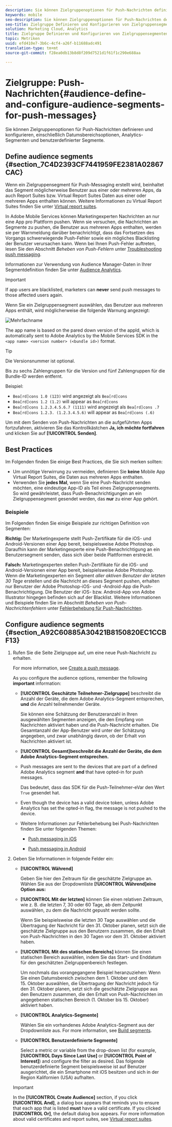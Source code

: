```yaml
---
description: Sie können Zielgruppenoptionen für Push-Nachrichten definieren und konfigurieren, einschließlich Datumsbereichsoptionen, Analytics-Segmenten und benutzerdefinierter Segmente.
keywords: mobile
seo-description: Sie können Zielgruppenoptionen für Push-Nachrichten definieren und konfigurieren, einschließlich Datumsbereichsoptionen, Analytics-Segmenten und benutzerdefinierter Segmente.
seo-title: Zielgruppe Definieren und Konfigurieren von Zielgruppensegmenten für Push-Nachrichten
solution: Marketing Cloud, Analytics
title: Zielgruppe Definieren und Konfigurieren von Zielgruppensegmenten für Push-Nachrichten
topic: Metriken
uuid: efd410e7-3b6c-4cf4-a26f-b11688adc491
translation-type: tm+mt
source-git-commit: f28ea0db13b8d8f209d7521d1f61f1c290e688aa

---
```



# Zielgruppe: Push-Nachrichten{#audience-define-and-configure-audience-segments-for-push-messages}

Sie können Zielgruppenoptionen für Push-Nachrichten definieren und konfigurieren, einschließlich Datumsbereichsoptionen, Analytics-Segmenten und benutzerdefinierter Segmente.

## Define audience segments {#section_7C4D2393CF7441959FE2381A02867CAC}

Wenn ein Zielgruppensegment für Push-Messaging erstellt wird, beinhaltet das Segment möglicherweise Benutzer aus einer oder mehreren Apps, da auch Report Suites bzw. Virtual Report Suites Daten aus einer oder mehreren Apps enthalten können. Weitere Informationen zu Virtual Report Suites finden Sie unter [Virtual report suites](/help/using/manage-apps/c-mob-vrs.md).

In Adobe Mobile Services können Marketingexperten Nachrichten an nur eine App pro Plattform pushen. Wenn sie versuchen, die Nachrichten an Segmente zu pushen, die Benutzer aus mehreren Apps enthalten, werden sie per Warnmeldung darüber benachrichtigt, dass das Fortsetzen des Vorgangs schwerwiegende Push-Fehler sowie ein mögliches Blacklisting der Benutzer verursachen kann. Wenn bei Ihnen Push-Fehler auftreten, lesen Sie den Abschnitt *Beheben von Push-Fehlern* unter [Troubleshooting push messaging](/help/using/in-app-messaging/t-create-push-message/c-schedule-push-message.md).

Informationen zur Verwendung von Audience Manager-Daten in Ihrer Segmentdefinition finden Sie unter [Audience Analytics](https://docs-author-stg.corp.adobe.com/content/help/en/analytics/integration/audience-analytics/mc-audiences-aam.html).

>[!IMPORTANT]
>
>If app users are blacklisted, marketers can **never** send push messages to those affected users again.

Wenn Sie ein Zielgruppensegment auswählen, das Benutzer aus mehreren Apps enthält, wird möglicherweise die folgende Warnung angezeigt:

![Mehrfachname](assets/multiple_appname.png)

The app name is based on the pared down version of the appId, which is automatically sent to Adobe Analytics by the Mobile Services SDK in the `<app name> <version number> (<bundle id>)` format.

>[!TIP]
>
>Die Versionsnummer ist optional.

Bis zu sechs Zahlengruppen für die Version und fünf Zahlengruppen für die Bundle-ID werden entfernt.

Beispiel:

* `Bea[rd]cons 1.0 (123)` wird angezeigt als `Bea[rd]cons`
* `Bea[rd]cons 1.2 (1.2)` will appear as `Bea[rd]cons`
* `Bea[rd]cons 1.2.3.4.5.6.7 (1111)` wird angezeigt als `Bea[rd]cons .7`
* `Bea[rd]cons 1.2.3. (1.2.3.4.5.6)` will appear as `Bea[rd]cons (.6)`

Um mit dem Senden von Push-Nachrichten an die aufgeführten Apps fortzufahren, aktivieren Sie das Kontrollkästchen **Ja, ich möchte fortfahren** und klicken Sie auf **[!UICONTROL Senden]**.

## Best Practices

Im Folgenden finden Sie einige Best Practices, die Sie sich merken sollten:

* Um unnötige Verwirrung zu vermeiden, definieren Sie **keine** Mobile App Virtual Report Suites, die Daten aus mehreren Apps enthalten.
* Verwenden Sie **jedes Mal**, wenn Sie eine Push-Nachricht senden möchten, eine eindeutige App-ID als Teil eines Zielgruppensegments.
So wird gewährleistet, dass Push-Benachrichtigungen an ein Zielgruppensegment gesendet werden, das **nur** zu einer App gehört.

### Beispiele

Im Folgenden finden Sie einige Beispiele zur richtigen Definition von Segmenten:

**Richtig:** Der Marketingexperte stellt Push-Zertifikate für die iOS- und Android-Versionen einer App bereit, beispielsweise Adobe Photoshop. Daraufhin kann der Marketingexperte eine Push-Benachrichtigung an ein Benutzersegment senden, dass sich über beide Plattformen erstreckt.

**Falsch:** Marketingexperten stellen Push-Zertifikate für die iOS- und Android-Versionen einer App bereit, beispielsweise Adobe Photoshop. Wenn die Marketingexperten ein Segment *aller aktiven Benutzer der letzten 30 Tage* erstellen und die Nachricht an dieses Segment pushen, erhalten nur Benutzer der Adobe Photoshop-iOS- und -Android-App die Push-Benachrichtigung. Die Benutzer der iOS- bzw. Android-App von Adobe Illustrator hingegen befinden sich auf der Blacklist. Weitere Informationen und Beispiele finden Sie im Abschnitt *Beheben von Push-Nachrichtenfehlern* unter [Fehlerbehebung für Push-Nachrichten](/help/using/in-app-messaging/t-create-push-message/c-troubleshooting-push-messaging.md).

## Configure audience segments {#section_A92C60885A30421B8150820EC1CCBF13}

1. Rufen Sie die Seite Zielgruppe auf, um eine neue Push-Nachricht zu erhalten.

   For more information, see [Create a push message](/help/using/in-app-messaging/t-create-push-message/t-create-push-message.md).

   As you configure the audience options, remember the following **important** information:

   * **[!UICONTROL Geschätzte Teilnehmer-Zielgruppe]** beschreibt die Anzahl der Geräte, die dem Adobe Analytics-Segment entsprechen, **und** die Anzahl teilnehmender Geräte.

      Sie können eine Schätzung der Benutzeranzahl in Ihren ausgewählten Segmenten anzeigen, die den Empfang von Nachrichten aktiviert haben und die Push-Nachricht erhalten. Die Gesamtanzahl der App-Benutzer wird unter der Schätzung angegeben, und zwar unabhängig davon, ob der Erhalt von Nachrichten aktiviert ist.

   * **[!UICONTROL Gesamt]beschreibt die Anzahl der Geräte, die dem Adobe Analytics-Segment entsprechen.**

   * Push messages are sent to the devices that are part of a defined Adobe Analytics segment **and** that have opted-in for push messages.

      Das bedeutet, dass das SDK für die Push-Teilnehmer-eVar den Wert `True` gesendet hat.

   * Even though the device has a valid device token, unless Adobe Analytics has set the opted-in flag, the message is not pushed to the device.

   * Weitere Informationen zur Fehlerbehebung bei Push-Nachrichten finden Sie unter folgenden Themen:

      * [Push messaging in iOS](https://docs.adobe.com/content/help/en/mobile-services/ios/messaging-ios/push-messaging/push-messaging.html)

      * [Push messaging in Android](https://docs.adobe.com/content/help/en/mobile-services/android/messaging-android/push-messaging/push-messaging.html)

1. Geben Sie Informationen in folgende Felder ein:

   * **[!UICONTROL Während]**

      Geben Sie hier den Zeitraum für die geschätzte Zielgruppe an. Wählen Sie aus der Dropdownliste **[!UICONTROL Während]eine Option aus:**

   * **[!UICONTROL Mit der letzten]** können Sie einen relativen Zeitraum, wie z. B. die letzten 7, 30 oder 60 Tage, ab dem Zeitpunkt auswählen, zu dem die Nachricht gepusht werden sollte.

      Wenn Sie beispielsweise die letzten 30 Tage auswählen und die Übertragung der Nachricht für den 31. Oktober planen, setzt sich die geschätzte Zielgruppe aus den Benutzern zusammen, die den Erhalt von Push-Nachrichten in den 30 Tagen vor dem 31. Oktober aktiviert haben.

   * **[!UICONTROL Mit des statischen Bereichs]** können Sie einen statischen Bereich auswählen, indem Sie das Start- und Enddatum für den geschätzten Zielgruppenbereich festlegen.

      Um nochmals das vorangegangene Beispiel heranzuziehen: Wenn Sie einen Datumsbereich zwischen dem 1. Oktober und dem 15. Oktober auswählen, die Übertragung der Nachricht jedoch für den 31. Oktober planen, setzt sich die geschätzte Zielgruppe aus den Benutzern zusammen, die den Erhalt von Push-Nachrichten im angegebenen statischen Bereich (1. Oktober bis 15. Oktober) aktiviert haben.

   * **[!UICONTROL Analytics-Segmente]**

      Wählen Sie ein vorhandenes Adobe Analytics-Segment aus der Dropdownliste aus. For more information, see [Build segments](https://docs.adobe.com/content/help/en/analytics/components/segmentation/segmentation-workflow/seg-build.html).

   * **[!UICONTROL Benutzerdefinierte Segmente]**

      Select a metric or variable from the drop-down list (for example, **[!UICONTROL Days Since Last Use]** or **[!UICONTROL Point of Interest]**) and configure the filter as desired. Das folgende benutzerdefinierte Segment beispielsweise ist auf Benutzer ausgerichtet, die ein Smartphone mit iOS besitzen und sich in der Region Kalifornien (USA) aufhalten.
   >[!IMPORTANT]
   >
   >In the **[!UICONTROL Create Audience]** section, if you click **[!UICONTROL And]**, a dialog box appears that reminds you to ensure that each app that is listed **must** have a valid certificate. If you clicked **[!UICONTROL Or]**, the default dialog box appears. For more information about valid certificates and report suites, see [Virtual report suites](/help/using/manage-apps/c-mob-vrs.md).

